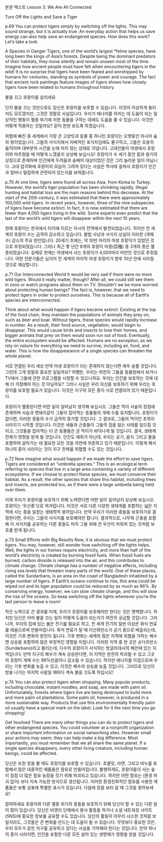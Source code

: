
 본문 텍스트   Lesson 3. We Are All Connected 





 
Turn Off the Lights and Save a Tiger

p.69
You can protect tigers simply by switching off the lights. This may sound strange, but it is actually true. An everyday action that helps us save energy can also help save an endangered species. How does this work? Let’s take a look.

A Species in Danger
Tigers, one of the world’s largest *feline species, have long been the kings of Asia’s forests. Despite being the dominant predators of their habitats, they move silently and remain unseen most of the time. Imagine how ancient people must have felt when encountering tigers in the wild! It is no surprise that tigers have been feared and worshipped by humans for centuries, standing as symbols of power and courage. The fact that ancient rock paintings feature images of tigers shows how closely tigers have been related to humans throughout history.

불을 끄고 호랑이를 살리세요

단지 불을 끄는 것만으로도 당신은 호랑이를 보호할 수 있습니다. 이것이 이상하게 들리지도 모르겠지만, 그것은 정말로 사실입니다. 우리가 에너지를 아끼는 데 도움이 되는 일상적인 행동이 멸종 위기에 처한 동물을 구하는 데에도 도움을 줄 수 있습니다. 이것은 어떻게 작용하는 것일까요? 같이 한번 보도록 하겠습니다. 

위험에 빠진 종 
세계에서 가장 큰 고양잇과 동물 중 하나인 호랑이는 오랫동안 아시아 숲의 왕이었습니다. 그들의 서식지에서 지배적인 포식자임에도 불구하고, 그들은 조용히 움직이며 대부분의 시간을 눈에 띄지 않는 상태로 지냅니다. 고대인들이 야생에서 호랑이와 마주쳤을 때 어떻게 느꼈을지 상상해 보십시오! 호랑이가 수 세기 동안 힘과 용기의 상징으로 존재하며 인간에게 두려움과 숭배의 대상이었던 것은 그리 놀라운 일이 아닙니다. 고대 암각화에 호랑이의 모습이 그려져 있다는 사실은 역사에 걸쳐서 호랑이가 인간과 얼마나 밀접하게 관련되어 있는지를 보여줍니다.


p.70
At one time, tigers were found all across Asia, from Korea to Turkey. However, the world’s tiger population has been shrinking rapidly. Illegal hunting and habitat loss are the main reasons behind this decrease. At the start of the 20th century, it was estimated that there were approximately 100,000 wild tigers. In recent years, however, three of the nine subspecies of tigers have become extinct. In fact, it is now estimated that there are fewer than 4,000 tigers living in the wild. Some experts even predict that the last of the world’s wild tigers will disappear within the next 10 years.

한때 호랑이는 한국에서 터키에 이르는 아시아 전역에서 발견되었습니다. 하지만 전 세계의 호랑이 수는 급격히 감소하고 있습니다. 불법 사냥과 서식지 상실이 이러한 (개체 수) 감소의 주요 원인입니다. 20세기 초에는, 약 10만 마리의 야생 호랑이가 있었던 것으로 추정되었습니다. 그러나 최근 몇 년간 9개의 호랑이 아종(亞種) 중 3개의 종은 멸종되었습니다. 실제로 현재는 야생에서 사는 호랑이가 4,000마리 미만인 것으로 추정됩니다. 어떤 전문가들은 심지어 전 세계의 마지막 야생 호랑이가 향후 10년 안에 사라질 것으로 예상합니다.


p.71
Our Interconnected World
It would be very sad if there were no more wild tigers. Would it really matter, though? After all, we could still see them in zoos or watch programs about them on TV. Shouldn’t we be more worried about protecting human beings? The fact is, however, that we need to protect tigers in order to protect ourselves. This is because all of Earth’s species are interconnected.

Think about what would happen if tigers became extinct. Existing at the top of the food chain, they maintain the populations of animals they prey on, such as deer and boar. Without tigers, these species would rapidly increase in number. As a result, their food source, vegetation, would begin to disappear. This would cause birds and insects to lose their homes, and bigger animals that prey on them would soon run out of food. Eventually, the entire ecosystem would be affected. Humans are no exception, as we rely on nature for everything we need to survive, including air, food, and water. This is how the disappearance of a single species can threaten the whole planet.

서로 연결된 우리 세상
만약 야생 호랑이가 더는 존재하지 않는다면 매우 슬플 것입니다. 그런데 그게 정말로 중요한 일일까요? 어쨌든, 우리는 여전히 그들을 동물원에서 보거나 TV에서 그들에 관한 프로그램을 시청할 수 있으니까요. 우리는 인간을 보호하는 것에 대해 더 걱정해야 하는 것 아닐까요? 그러나 사실은 우리 자신을 보호하기 위해 우리는 호랑이를 보호할 필요가 있습니다. 이것은 지구의 모든 종이 서로 연결되어 있기 때문입니다. 

호랑이가 멸종된다면 어떤 일이 일어날지 생각해 보십시오. 그들은 먹이 사슬의 정점에 존재하며 사슴과 멧돼지같이 그들이 잡아먹는 동물들의 개체 수를 유지합니다. 호랑이가 없다면, 이러한 종들의 수가 급격히 증가할 것입니다. 그 결과로, 그들의 먹이인 초목이 사라지기 시작할 것입니다. 이것은 새들과 곤충들이 그들의 집을 잃는 사태를 일으킬 것이고, 그것들을 잡아먹는 더 큰 동물들은 곧 먹이가 바닥나게 될 것입니다. 결국, 생태계 전체가 영향을 받게 될 것입니다. 인간도 예외가 아닌데, 우리는 공기, 음식 그리고 물을 포함하여 살아가는 데 필요한 모든 것을 자연에 의존하고 있기 때문입니다. 이렇게 해서 하나의 종이 사라지는 것이 지구 전체를 위협할 수도 있는 것입니다.


p.72
Now imagine what would happen if we made the effort to save tigers. Tigers are considered an “umbrella species.” This is an ecological term referring to species that live in a large area containing a variety of different ecosystems. If we choose to protect these species, we must conserve their habitat. As a result, the other species that share this habitat, including trees and insects, are protected too, as if there were a large umbrella being held over them.

이제 우리가 호랑이를 보호하기 위해 노력한다면 어떤 일이 일어날지 상상해 보십시오. 호랑이는 ‘우산종’으로 여겨집니다. 이것은 서로 다른 다양한 생태계를 포함하는 넓은 지역에 사는 종을 일컫는 생태학적 용어입니다. 만약 우리가 이러한 종들을 보호하기로 결정한다면, 우리는 그들의 서식지를 보호해야만 합니다. 결과적으로, 나무와 곤충을 포함해 이 서식지를 공유하는 다른 종들도 마치 그들 위에 큰 우산이 씌워져 있는 것처럼 보호를 받게 됩니다.


p.73
Small Efforts with Big Results
Now, it is obvious that we must protect tigers. You may, however, still wonder how switching off the lights helps. Well, the lights in our homes require electricity, and more than half of the world’s electricity is created by burning fossil fuels. When fossil fuels are burned, carbon dioxide is released into the air, and this contributes to climate change. Climate change has a number of negative effects, including rising sea levels that threaten many parts of the world. One of these places, called the Sundarbans, is an area on the coast of Bangladesh inhabited by a large number of tigers. If Earth’s oceans continue to rise, this area could be wiped out and its tiger population could be reduced by as much as 96%. By conserving energy, however, we can slow climate change, and this will slow the rise of the oceans. So keep switching off the lights whenever you’re the last person to leave a room!

작은 노력으로 큰 결과를
이제, 우리가 호랑이를 보호해야만 한다는 것은 명백합니다. 하지만 당신은 아마 불을 끄는 일이 어떻게 도움이 되는지가 여전히 궁금할 것입니다. 그러니까, 우리의 집에 있는 불은 전기를 필요로 하고, 전 세계 전기의 절반 이상은 화석 연료를 태움으로써 만들어집니다. 화석 연료가 탈 때 이산화탄소가 공기 중으로 배출되는데, 이것은 기후 변화의 원인이 됩니다. 기후 변화는 세계의 많은 지역에 위협을 가하는 해수면 상승을 포함하여 많은 부정적인 영향을 미칩니다. 이러한 지역 중 한 곳은 순다르반스(Sundarbans)라고 불리는데, 다수의 호랑이가 서식하는 방글라데시의 해안에 있는 지역입니다. 만약 지구의 해수가 계속 상승한다면, 이 지역은 완전히 파괴될 수 있고 그곳의 호랑이 개체 수는 96%만큼이나 감소될 수 있습니다. 하지만 에너지를 아낌으로써 우리는 기후 변화를 늦출 수 있고, 이것은 해수의 상승을 늦출 것입니다. 그러므로 당신이 방을 나가는 마지막 사람일 때마다 계속 불을 끄도록 하십시오!



p.74
You can also protect tigers when shopping. Many popular products, including chocolate, instant noodles, and soap, are made with palm oil. Unfortunately, forests where tigers live are being destroyed to build more and more palm oil plantations. Some palm oil, however, is produced in a more sustainable way. Products that use this environmentally friendly palm oil usually have a special mark on the label. Look for it the next time you go shopping! 

Get Involved
There are many other things you can do to protect tigers and other endangered species. You could volunteer at a nonprofit organization or share important information on social networking sites. However small your actions may seem, they can help make a big difference. Most importantly, you must remember that we all share the same planet. If a single species disappears, every other living creature, including human beings, could be affected.

당신은 또한 장을 볼 때도 호랑이를 보호할 수 있습니다. 초콜릿, 라면, 그리고 비누를 포함해서 많은 대중적인 제품들은 팜유로 만들어집니다. 불행하게도, 호랑이들이 사는 숲이 점점 더 많은 팜유 농장을 짓기 위해 파괴되고 있습니다. 하지만 어떤 팜유는 (환경 파괴 없이) 보다 지속 가능한 방식으로 생산됩니다. 이러한 환경친화적인 팜유를 사용한 제품들은 보통 상표에 특별한 표시가 있습니다. 다음에 장을 보러 갈 때 그것을 찾아보세요!

참여하세요
호랑이와 다른 멸종 위기의 종들을 보호하기 위해 당신이 할 수 있는 다른 일이 많이 있습니다. 당신은 비영리 단체에서 봉사 활동을 하거나 소셜 네트워킹 사이트(SNS)에 중요한 정보를 공유할 수도 있습니다. 당신의 활동이 아무리 사소한 것처럼 보일지라도, 그것들은 큰 변화를 만드는 데 도움이 될 수 있습니다. 무엇보다 중요한 것은, 우리 모두가 같은 지구를 공유하고 있다는 사실을 기억해야 한다는 것입니다. 만약 하나의 종이 사라지면, 인간을 포함한 다른 모든 살아 있는 생명체가 영향을 받을 것입니다.

